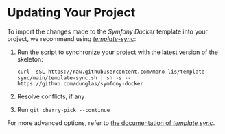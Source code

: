 # Updating Your Project

To import the changes made to the *Symfony Docker* template into your project, we recommend using
[*template-sync*](https://github.com/mano-lis/template-sync):

1. Run the script to synchronize your project with the latest version of the skeleton:

    ```console
    curl -sSL https://raw.githubusercontent.com/mano-lis/template-sync/main/template-sync.sh | sh -s -- https://github.com/dunglas/symfony-docker
    ```

2. Resolve conflicts, if any
3. Run `git cherry-pick --continue`

For more advanced options, refer to [the documentation of *template sync*](https://github.com/coopTilleuls/template-sync#template-sync).
